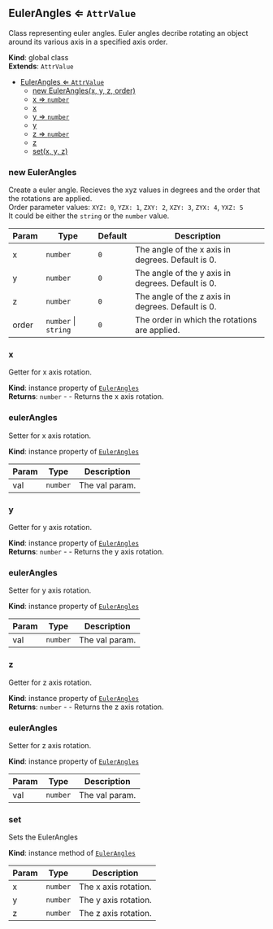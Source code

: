<a name="EulerAngles"></a>

## EulerAngles ⇐ <code>AttrValue</code>
Class representing euler angles. Euler angles decribe rotating an objectaround its various axis in a specified axis order.

**Kind**: global class  
**Extends**: <code>AttrValue</code>  

* [EulerAngles ⇐ <code>AttrValue</code>](#EulerAngles)
    * [new EulerAngles(x, y, z, order)](#new-EulerAngles)
    * [x ⇒ <code>number</code>](#x)
    * [x](#x)
    * [y ⇒ <code>number</code>](#y)
    * [y](#y)
    * [z ⇒ <code>number</code>](#z)
    * [z](#z)
    * [set(x, y, z)](#set)

<a name="new_EulerAngles_new"></a>

### new EulerAngles
Create a euler angle. Recieves the xyz values in degrees and the order that the rotations are applied.<br>Order parameter values: `XYZ: 0`, `YZX: 1`, `ZXY: 2`, `XZY: 3`, `ZYX: 4`, `YXZ: 5`<br>It could be either the `string` or the `number` value.


| Param | Type | Default | Description |
| --- | --- | --- | --- |
| x | <code>number</code> | <code>0</code> | The angle of the x axis in degrees. Default is 0. |
| y | <code>number</code> | <code>0</code> | The angle of the y axis in degrees. Default is 0. |
| z | <code>number</code> | <code>0</code> | The angle of the z axis in degrees. Default is 0. |
| order | <code>number</code> \| <code>string</code> | <code>0</code> | The order in which the rotations are applied. |

<a name="EulerAngles+x"></a>

### x 
Getter for x axis rotation.

**Kind**: instance property of [<code>EulerAngles</code>](#EulerAngles)  
**Returns**: <code>number</code> - - Returns the x axis rotation.  
<a name="EulerAngles+x"></a>

### eulerAngles
Setter for x axis rotation.

**Kind**: instance property of [<code>EulerAngles</code>](#EulerAngles)  

| Param | Type | Description |
| --- | --- | --- |
| val | <code>number</code> | The val param. |

<a name="EulerAngles+y"></a>

### y 
Getter for y axis rotation.

**Kind**: instance property of [<code>EulerAngles</code>](#EulerAngles)  
**Returns**: <code>number</code> - - Returns the y axis rotation.  
<a name="EulerAngles+y"></a>

### eulerAngles
Setter for y axis rotation.

**Kind**: instance property of [<code>EulerAngles</code>](#EulerAngles)  

| Param | Type | Description |
| --- | --- | --- |
| val | <code>number</code> | The val param. |

<a name="EulerAngles+z"></a>

### z 
Getter for z axis rotation.

**Kind**: instance property of [<code>EulerAngles</code>](#EulerAngles)  
**Returns**: <code>number</code> - - Returns the z axis rotation.  
<a name="EulerAngles+z"></a>

### eulerAngles
Setter for z axis rotation.

**Kind**: instance property of [<code>EulerAngles</code>](#EulerAngles)  

| Param | Type | Description |
| --- | --- | --- |
| val | <code>number</code> | The val param. |

<a name="EulerAngles+set"></a>

### set
Sets the EulerAngles

**Kind**: instance method of [<code>EulerAngles</code>](#EulerAngles)  

| Param | Type | Description |
| --- | --- | --- |
| x | <code>number</code> | The x axis rotation. |
| y | <code>number</code> | The y axis rotation. |
| z | <code>number</code> | The z axis rotation. |


